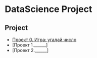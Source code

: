 # DataScience Project

## Project

* [Проект 0. Игра: угадай число](https://github.com/AbiNazim/Study_DataScience/tree/main/project_0)
* [Проект 1.______]
* [Проект 2.______]